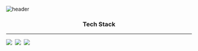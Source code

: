 ![header](https://capsule-render.vercel.app/api?type=rounded&height=200&text=WelCome&fontAlign=50&stroke=ffffff&strokeWidth=3&color=black&fontColor=ffffff)

<h3 align=center> Tech Stack </h3>

<hr/>

<img src="https://img.shields.io/badge/Python-3766AB?style=flat-square&logo=Python&logoColor=white"/></a>&nbsp;
<img src="https://img.shields.io/badge/JavaScript-#F7DF1E?style=flat-square&logo=JavaScript&logoColor=white"/></a>&nbsp;
<img src="https://img.shields.io/badge/Python-3766AB?style=flat-square&logo=Python&logoColor=white"/></a>&nbsp;



